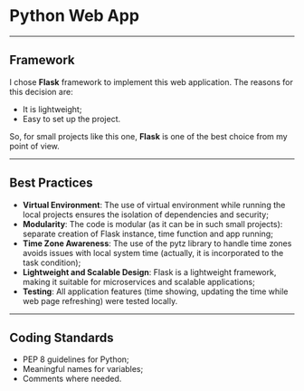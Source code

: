 # Python Web App

-----

## Framework

I chose **Flask** framework to implement this web application.
The reasons for this decision are:

- It is lightweight;
- Easy to set up the project.

So, for small projects like this one, **Flask** is one of the best choice from my point of view.

-----

## Best Practices

- **Virtual Environment**: The use of virtual environment while running the local projects ensures the isolation of dependencies and security;
- **Modularity**: The code is modular (as it can be in such small projects): separate creation of Flask instance, time function and app running;
- **Time Zone Awareness**: The use of the pytz library to handle time zones avoids issues with local system time (actually, it is incorporated to the task condition);
- **Lightweight and Scalable Design**: Flask is a lightweight framework, making it suitable for microservices and scalable applications;
- **Testing**: All application features (time showing, updating the time while web page refreshing) were tested locally.

-----

## Coding Standards

- PEP 8 guidelines for Python;
- Meaningful names for variables;
- Comments where needed.
